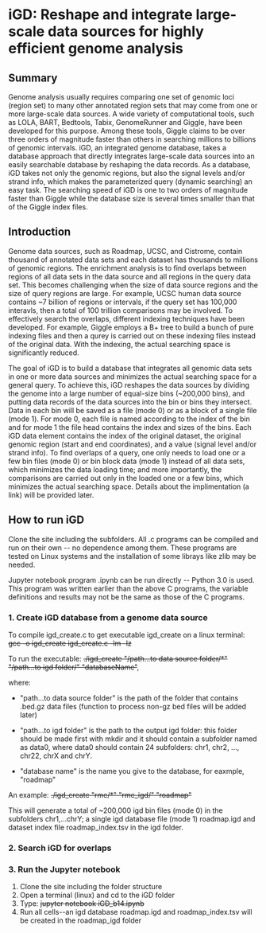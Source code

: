 # iGD: Reshape and integrate large-scale data sources for highly efficient genome analysis
## Summary
Genome analysis usually requires comparing one set of genomic loci (region set) to many other annotated region sets that may come from one or more large-scale data sources. A wide variety of computational tools, such as LOLA, BART, Bedtools, Tabix, GenomeRunner and Giggle, have been developed for this purpose. Among these tools, Giggle claims to be over three orders of magnitude faster than others in searching millions to billions of genomic intervals. iGD, an integrated genome database, takes a database approach that directly integrates large-scale data sources into an easily searchable database by reshaping the data records. As a database, iGD takes not only the genomic regions, but also the signal levels and/or strand info, which makes the parameterized query (dynamic searching) an easy task. The searching speed of iGD is one to two orders of magnitude faster than Giggle while the database size is several times smaller than that of the Giggle index files. 

## Introduction
Genome data sources, such as Roadmap, UCSC, and Cistrome, contain thousand of annotated data sets and each dataset has thousands to millions of genomic regions. 
The enrichment analysis is to find overlaps between regions of all data sets in the data source and all regions in the query data set. This becomes challenging when the size of data source regions and the size of query regions are large. For example, UCSC human data source contains ~7 billion of regions or intervals, if the query set has 100,000 interavls, then a total of 100 trillion comparisons may be involved. To effectively search the overlaps, different indexing techniques have been developed. For example, Giggle employs a B+ tree to build a bunch of pure indexing files and then a qurey is carried out on these indexing files instead of the original data. With the indexing, the actual searching space is significantly reduced.
 
The goal of iGD is to build a database that integrates all genomic data sets in one or more data sources and minimizes the actual searching space for a general query. To achieve this, iGD reshapes the data sources by dividing the genome into a large number of equal-size bins (~200,000 bins), and putting data records of the data sources into the bin or bins they intersect. Data in each bin will be saved as a file (mode 0) or as a block of a single file (mode 1). For mode 0, each file is named according to the index of the bin and for mode 1 the file head contains the index and sizes of the bins. Each iGD data element contains the index of the original dataset, the original genomic region (start and end coordinates), and a value (signal level and/or strand info). To find overlaps of a query, one only needs to load one or a few bin files (mode 0) or bin block data (mode 1) instead of all data sets, which minimizes the data loading time; and more importantly, the comparisons are carried out only in the loaded one or a few bins, which minimizes the actual searching space. Details about the implimentation (a link) will be provided later. 
 
## How to run iGD
Clone the site including the subfolders. All .c programs can be compiled and run on their own -- no dependence among them. These programs are tested on Linux systems and the installation of some librays like zlib may be needed.

Jupyter notebook program .ipynb can be run directly -- Python 3.0 is used. This program was written earlier than the above C programs, the variable definitions and results may not be the same as those of the C programs.

### 1. Create iGD database from a genome data source
To compile igd_create.c to get executable igd_create on a linux terminal: 
	~~gcc -o igd_create igd_create.c -lm -lz~~

To run the executable: ~~./igd_create "/path...to data source folder/*" "/path...to igd folder/" "databaseName"~~, 

where:

- "path...to data source folder" is the path of the folder that contains .bed.gz data files (function to process non-gz bed files will be added later)

- "path...to igd folder" is the path to the output igd folder: this folder should be made first with mkdir and it should contain a subfolder named as data0, where data0 should contain 24 subfolders: chr1, chr2, ..., chr22, chrX and chrY.

- "database name" is the name you give to the database, for eaxmple, "roadmap"

An example:
	~~./igd_create "rme/*" "rme_igd/" "roadmap"~~

This will generate a total of ~200,000 igd bin files (mode 0) in the subfolders chr1,...chrY; a single igd database file (mode 1) roadmap.igd and dataset index file roadmap_index.tsv in the igd folder.

### 2. Search iGD for overlaps


### 3. Run the Jupyter notebook
  1. Clone the site including the folder structure
  2. Open a terminal (linux) and cd to the iGD folder 
  3. Type: ~~jupyter notebook iGD_b14.ipynb~~
  4. Run all cells--an igd database roadmap.igd and roadmap_index.tsv will be created in the roadmap_igd folder
